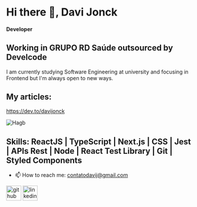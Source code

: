 # Hi there 👋, Davi Jonck
#### Developer
## Working in GRUPO RD Saúde outsourced by Develcode


I am currently studying Software Engineering at university and focusing in Frontend but I'm always open to new ways.

## My articles: 
https://dev.to/davijonck

![Hagb](https://user-images.githubusercontent.com/17154364/234609177-f53352a9-892d-4f5a-ac52-429890d30805.png)



## Skills:  ReactJS | TypeScript | Next.js | CSS | Jest | APIs Rest | Node | React Test Library | Git | Styled Components 

- 📫 How to reach me: contatodavij@gmail.com 


[<img src='https://cdn.jsdelivr.net/npm/simple-icons@3.0.1/icons/github.svg' alt='github' height='40'>](https://github.com/davijonck)  [<img src='https://cdn.jsdelivr.net/npm/simple-icons@3.0.1/icons/linkedin.svg' alt='linkedin' height='40'>](https://www.linkedin.com/in/davi-jonck-212301229/)  

